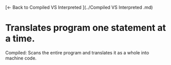 [← Back to Compiled VS Interpreted ](../Compiled VS Interpreted .md)

# Translates program one statement at a time.

Compiled: Scans the entire program and translates it as a whole into machine code.